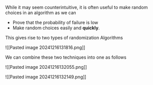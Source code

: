 While it may seem counterintuitive, it is often useful to make random choices in an algorithm as we can 
- Prove that the probability of failure is low 
- Make random choices easily and **quickly**.

This gives rise to two types of randomization Algorithms

![[Pasted image 20241216131816.png]]

We can combine these two techniques into one as follows

![[Pasted image 20241216132055.png]]

![[Pasted image 20241216132149.png]]

